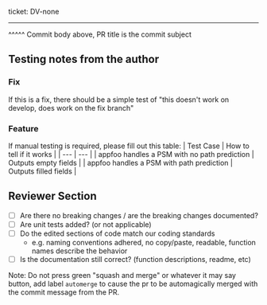 
ticket: DV-none
****
^^^^^ Commit body above, PR title is the commit subject
<!--commit body should be wrapped at 72 chars as long as this comment-->


## Testing notes from the author
<!--
This section is for notes on how to test or comments abou the review.
Please put any additional description about what the PR does in the commit body.
-->

### Fix
If this is a fix, there should be a simple test of "this doesn't work on develop, does work on the fix branch"

### Feature
If manual testing is required, please fill out this table:
| Test Case                                    | How to tell if it works |
| ---                                          | ---                     |
| appfoo handles a PSM with no path prediction | Outputs empty fields    |
| appfoo handles a PSM with path prediction    | Outputs filled fields   |


## Reviewer Section
* [ ] Are there no breaking changes / are the breaking changes documented?
* [ ] Are unit tests added? (or not applicable)
* [ ] Do the edited sections of code match our coding standards
  * e.g. naming conventions adhered, no copy/paste, readable, function names describe the behavior
* [ ] Is the documentation still correct? (function descriptions, readme, etc)

Note: Do not press green "squash and merge" or whatever it may say button, add label `automerge` to cause the pr to be automagically merged with the commit message from the PR.
